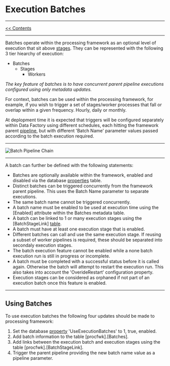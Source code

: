 # Execution Batches

___
[<< Contents](/procfwk/contents) 

___

Batches operate within the processing framework as an optional level of execution that sit above [stages](/procfwk/executionstages). They can be represented with the following 3 tier hiearchy of execution:

- Batches
  - Stages
    - Workers

_The key feature of batches is to have concurrent parent pipeline executions configured using only metadata updates._

For context, batches can be used within the processing framework, for example, if you wish to trigger a set of stages/worker processes that fall or overlap within a given frequency. Hourly, daily or monthly.

At deplopment time it is expected that triggers will be configured separately within Data Factory using different schedules, each hitting the framework parent [pipeline](/procfwk/pipelines), but with different 'Batch Name' parameter values passed according to the batch execution required.

___

![Batch Pipeline Chain](/procfwk/batch-chain.png)

___

A batch can further be defined with the following statements:

- Batches are optionally available within the framework, enabled and disabled via the database [properties](/procfwk/properties) table.
- Distinct batches can be triggered concurrently from the framework parent pipeline. This uses the Batch Name parameter to separate executions.
- The same batch name cannot be triggered concurrently.
- A batch name must be enabled to be used at execution time using the [Enabled] attribute within the Batches metadata table.
- A batch can be linked to 1 or many execution stages using the [BatchStageLink] [table](/procfwk/tables).
- A batch must have at least one execution stage that is enabled.
- Different batches can call and use the same execution stage. If reusing a subset of worker pipelines is required, these should be separated into secondaly execution stages.
- The batch execution feature cannot be enabled while a none batch execution run is still in progress or incomplete.
- A batch must be completed with a successful status before it is called again. Otherwise the batch will attempt to restart the execution run. This also takes into account the 'OverideRestart' configuration property.
- Execution stages can be considered as orphaned if not part of an execution batch once this feature is enabled.

___

## Using Batches

To use execution batches the following four updates should be made to processing framework:

1. Set the database [property](/procfwk/properties) 'UseExecutionBatches' to 1, true, enabled.
2. Add batch information to the table [procfwk].[Batches].
3. Add links between the execution batch and execution stages using the table [procfwk].[BatchStageLink].
4. Trigger the parent pipeline providing the new batch name value as a pipeline parameter.